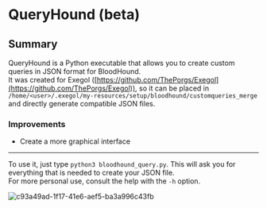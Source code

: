 # QueryHound (beta)
## Summary

QueryHound is a Python executable that allows you to create custom queries in JSON format for BloodHound.  
It was created for Exegol ([https://github.com/ThePorgs/Exegol](https://github.com/ThePorgs/Exegol)), so it can be placed in `/home/<user>/.exegol/my-resources/setup/bloodhound/customqueries_merge` and directly generate compatible JSON files.  

### Improvements

* Create a more graphical interface

---

To use it, just type `python3 bloodhound_query.py`. 
This will ask you for everything that is needed to create your JSON file.  
For more personal use, consult the help with the `-h` option.

![c93a49ad-1f17-41e6-aef5-ba3a996c43fb](https://github.com/user-attachments/assets/b38871d0-6576-4fe3-b5ef-4bef7b1c417d)
